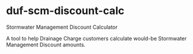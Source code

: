# duf-scm-discount-calc
Stormwater Management Discount Calculator

A tool to help Drainage Charge customers calculate would-be Stormwater Management Discount amounts.
